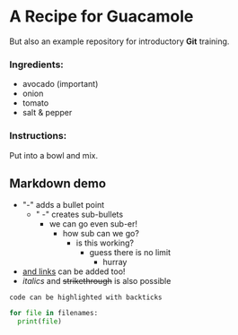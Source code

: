 # A Recipe for Guacamole
But also an example repository for introductory __Git__ training.

### Ingredients:
- avocado (important)
- onion
- tomato
- salt & pepper

### Instructions:
Put into a bowl and mix.

<!-- HTML comment -->


## Markdown demo


- "-" adds a bullet point
  - " -" creates sub-bullets
    - we can go even sub-er!
      - how sub can we go?
        - is this working?
          - guess there is no limit
            - hurray
- [and links](https://bio-it.embl.de) can be added too!
- _italics_ and ~~strikethrough~~ is also possible

`code can be highlighted with backticks`

```Python
for file in filenames:
  print(file)
```
